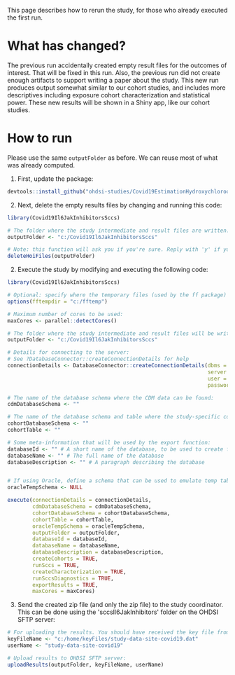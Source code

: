 This page describes how to rerun the study, for those who already executed the first run. 

What has changed?
=================

The previous run accidentally created empty result files for the outcomes of interest. That will be fixed in this run. Also, the previous run did not create enough artifacts to support writing a paper about the study. This new run produces output somewhat similar to our cohort studies, and includes more descriptives including exposure cohort characterization and statistical power. These new results will be shown in a Shiny app, like our cohort studies.

How to run
==========

Please use the same `outputFolder` as before. We can reuse most of what was already computed.

1. First, update the package:
  ```r
  devtools::install_github("ohdsi-studies/Covid19EstimationHydroxychloroquine/Covid19Il6JakInhibitorsSccs")
  ```
  
2. Next, delete the empty results files by changing and running this code:
  ```r
  library(Covid19Il6JakInhibitorsSccs)
  
  # The folder where the study intermediate and result files are written:
  outputFolder <- "c:/Covid19Il6JakInhibitorsSccs"

  # Note: this function will ask you if you're sure. Reply with 'y' if you're sure:
  deleteHoiFiles(outputFolder)
  ```

2. Execute the study by modifying and executing the following code:
  ```r
  library(Covid19Il6JakInhibitorsSccs)
  
  # Optional: specify where the temporary files (used by the ff package) will be created:
  options(fftempdir = "c:/fftemp")
  
  # Maximum number of cores to be used:
  maxCores <- parallel::detectCores()
  
  # The folder where the study intermediate and result files will be written:
  outputFolder <- "c:/Covid19Il6JakInhibitorsSccs"
  
  # Details for connecting to the server:
  # See ?DatabaseConnector::createConnectionDetails for help
  connectionDetails <- DatabaseConnector::createConnectionDetails(dbms = "",
                                                                  server = "",
                                                                  user = "",
                                                                  password = "")
  
  # The name of the database schema where the CDM data can be found:
  cdmDatabaseSchema <- ""
  
  # The name of the database schema and table where the study-specific cohorts will be instantiated:
  cohortDatabaseSchema <- ""
  cohortTable <- ""
  
  # Some meta-information that will be used by the export function:
  databaseId <- "" # A short name of the database, to be used to create file names.
  databaseName <- "" # The full name of the database
  databaseDescription <- "" # A paragraph describing the database

  
  # If using Oracle, define a schema that can be used to emulate temp tables. Otherwise set as NULL:
  oracleTempSchema <- NULL
  
  execute(connectionDetails = connectionDetails,
          cdmDatabaseSchema = cdmDatabaseSchema,
          cohortDatabaseSchema = cohortDatabaseSchema,
          cohortTable = cohortTable,
          oracleTempSchema = oracleTempSchema,
          outputFolder = outputFolder,
          databaseId = databaseId,
          databaseName = databaseName,
          databaseDescription = databaseDescription,
          createCohorts = TRUE,
          runSccs = TRUE,
          createCharacterization = TRUE,
          runSccsDiagnostics = TRUE,
          exportResults = TRUE,
          maxCores = maxCores) 
  ```
  
3. Send the created zip file (and only the zip file) to the study coordinator. This can be done using the 'sccsIl6JakInhibitors' folder on the OHDSI SFTP server:
  ```r
  # For uploading the results. You should have received the key file from the study coordinator:
  keyFileName <- "c:/home/keyFiles/study-data-site-covid19.dat"
  userName <- "study-data-site-covid19"
  
  # Upload results to OHDSI SFTP server:
  uploadResults(outputFolder, keyFileName, userName)
  ```

